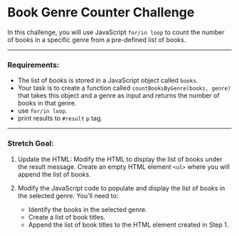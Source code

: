 # Book Genre Counter Challenge

In this challenge, you will use JavaScript `for/in loop` to count the number of books in a specific genre from a pre-defined list of books.

----------------
### Requirements:
- The list of books is stored in a JavaScript object called `books`.
- Your task is to create a function called `countBooksByGenre(books, genre)` that takes this object and a genre as input and returns the number of books in that genre.
- use `for/in loop`.
- print results to `#result` `p` tag.
----------

### Stretch Goal:
1. Update the HTML: Modify the HTML to display the list of books under the result message. Create an empty HTML element  `<ul>` where you will append the list of books.

2. Modify the JavaScript code to populate and display the list of books in the selected genre. You'll need to:
    - Identify the books in the selected genre.
    - Create a list of book titles.
    - Append the list of book titles to the HTML element created in Step 1.